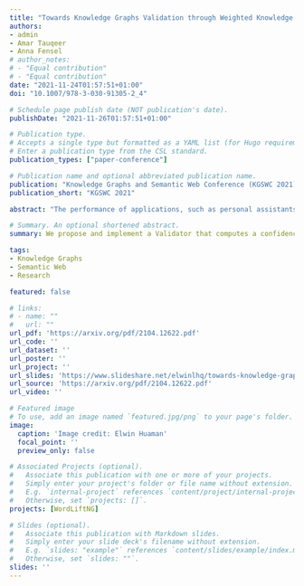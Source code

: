 ```yaml
---
title: "Towards Knowledge Graphs Validation through Weighted Knowledge Sources"
authors:
- admin
- Amar Tauqeer
- Anna Fensel
# author_notes:
# - "Equal contribution"
# - "Equal contribution"
date: "2021-11-24T01:57:51+01:00"
doi: "10.1007/978-3-030-91305-2_4"

# Schedule page publish date (NOT publication's date).
publishDate: "2021-11-26T01:57:51+01:00"

# Publication type.
# Accepts a single type but formatted as a YAML list (for Hugo requirements).
# Enter a publication type from the CSL standard.
publication_types: ["paper-conference"]

# Publication name and optional abbreviated publication name.
publication: "Knowledge Graphs and Semantic Web Conference (KGSWC 2021)"
publication_short: "KGSWC 2021"

abstract: "The performance of applications, such as personal assistants and search engines, relies on high-quality knowledge bases, a.k.a. Knowledge Graphs (KGs). To ensure their quality one important task is knowledge validation, which measures the degree to which statements or triples of KGs are semantically correct. KGs inevitably contain incorrect and incomplete statements, which may hinder their adoption in business applications as they are not trustworthy. In this paper, we propose and implement a Validator that computes a confidence score for every triple and instance in KGs. The computed score is based on finding the same instances across different weighted knowledge sources and comparing their features. We evaluate our approach by comparing its results against a baseline validation. Our results suggest that we can validate KGs with an f-measure of at least 75%. Time-wise, the Validator, performed a validation of 2530 instances in 15 min approximately. Furthermore, we give insights and directions toward a better architecture to tackle KG validation."

# Summary. An optional shortened abstract.
summary: We propose and implement a Validator that computes a confidence score for every triple and instance in KGs. The computed score is based on finding the same instances across different weighted knowledge sources and comparing their features.

tags:
- Knowledge Graphs
- Semantic Web
- Research

featured: false

# links:
# - name: ""
#   url: ""
url_pdf: 'https://arxiv.org/pdf/2104.12622.pdf'
url_code: ''
url_dataset: ''
url_poster: ''
url_project: ''
url_slides: 'https://www.slideshare.net/elwinlhq/towards-knowledge-graphs-validation-through-weighted-knowledge-sources'
url_source: 'https://arxiv.org/pdf/2104.12622.pdf'
url_video: ''

# Featured image
# To use, add an image named `featured.jpg/png` to your page's folder. 
image:
  caption: 'Image credit: Elwin Huaman'
  focal_point: ''
  preview_only: false

# Associated Projects (optional).
#   Associate this publication with one or more of your projects.
#   Simply enter your project's folder or file name without extension.
#   E.g. `internal-project` references `content/project/internal-project/index.md`.
#   Otherwise, set `projects: []`.
projects: [WordLiftNG]

# Slides (optional).
#   Associate this publication with Markdown slides.
#   Simply enter your slide deck's filename without extension.
#   E.g. `slides: "example"` references `content/slides/example/index.md`.
#   Otherwise, set `slides: ""`.
slides: ''
---
```

